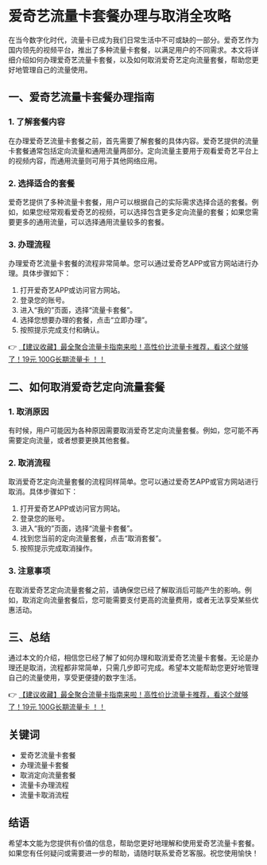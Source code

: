 # 爱奇艺流量卡套餐办理与取消全攻略

在当今数字化时代，流量卡已成为我们日常生活中不可或缺的一部分。爱奇艺作为国内领先的视频平台，推出了多种流量卡套餐，以满足用户的不同需求。本文将详细介绍如何办理爱奇艺流量卡套餐，以及如何取消爱奇艺定向流量套餐，帮助您更好地管理自己的流量使用。

## 一、爱奇艺流量卡套餐办理指南

### 1. 了解套餐内容
在办理爱奇艺流量卡套餐之前，首先需要了解套餐的具体内容。爱奇艺提供的流量卡套餐通常包括定向流量和通用流量两部分。定向流量主要用于观看爱奇艺平台上的视频内容，而通用流量则可用于其他网络应用。

### 2. 选择适合的套餐
爱奇艺提供了多种流量卡套餐，用户可以根据自己的实际需求选择合适的套餐。例如，如果您经常观看爱奇艺的视频，可以选择包含更多定向流量的套餐；如果您需要更多的通用流量，可以选择通用流量较多的套餐。

### 3. 办理流程
办理爱奇艺流量卡套餐的流程非常简单。您可以通过爱奇艺APP或官方网站进行办理。具体步骤如下：
1. 打开爱奇艺APP或访问官方网站。
2. 登录您的账号。
3. 进入“我的”页面，选择“流量卡套餐”。
4. 选择您想要办理的套餐，点击“立即办理”。
5. 按照提示完成支付和确认。

👉 [【建议收藏】最全聚合流量卡指南来啦！高性价比流量卡推荐，看这个就够了！19元 100G长期流量卡 ！！](https://bit.ly/Liuliangka)

## 二、如何取消爱奇艺定向流量套餐

### 1. 取消原因
有时候，用户可能因为各种原因需要取消爱奇艺定向流量套餐。例如，您可能不再需要定向流量，或者想要更换其他套餐。

### 2. 取消流程
取消爱奇艺定向流量套餐的流程同样简单。您可以通过爱奇艺APP或官方网站进行取消。具体步骤如下：
1. 打开爱奇艺APP或访问官方网站。
2. 登录您的账号。
3. 进入“我的”页面，选择“流量卡套餐”。
4. 找到您当前的定向流量套餐，点击“取消套餐”。
5. 按照提示完成取消操作。

### 3. 注意事项
在取消爱奇艺定向流量套餐之前，请确保您已经了解取消后可能产生的影响。例如，取消定向流量套餐后，您可能需要支付更高的流量费用，或者无法享受某些优惠活动。

## 三、总结

通过本文的介绍，相信您已经了解了如何办理和取消爱奇艺流量卡套餐。无论是办理还是取消，流程都非常简单，只需几步即可完成。希望本文能帮助您更好地管理自己的流量使用，享受更便捷的数字生活。

👉 [【建议收藏】最全聚合流量卡指南来啦！高性价比流量卡推荐，看这个就够了！19元 100G长期流量卡 ！！](https://bit.ly/Liuliangka)

## 关键词
- 爱奇艺流量卡套餐
- 办理流量卡套餐
- 取消定向流量套餐
- 流量卡办理流程
- 流量卡取消流程

## 结语
希望本文能为您提供有价值的信息，帮助您更好地理解和使用爱奇艺流量卡套餐。如果您有任何疑问或需要进一步的帮助，请随时联系爱奇艺客服。祝您使用愉快！